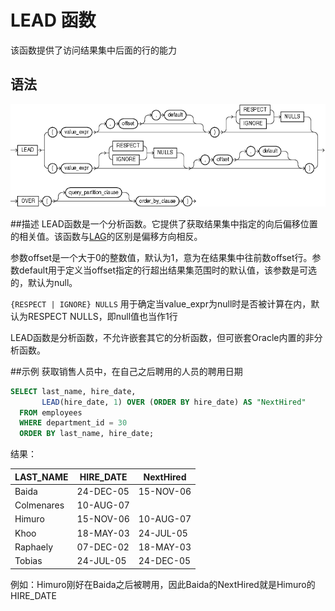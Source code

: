 # LEAD 函数
该函数提供了访问结果集中后面的行的能力

## 语法
![LEAD函数语法](../../../public/imgs/lead.gif)

##描述
LEAD函数是一个分析函数。它提供了获取结果集中指定的向后偏移位置的相关值。该函数与[LAG](./LAG.md)的区别是偏移方向相反。

参数offset是一个大于0的整数值，默认为1，意为在结果集中往前数offset行。参数default用于定义当offset指定的行超出结果集范围时的默认值，该参数是可选的，默认为null。

`{RESPECT | IGNORE} NULLS` 用于确定当value_expr为null时是否被计算在内，默认为RESPECT NULLS，即null值也当作1行

LEAD函数是分析函数，不允许嵌套其它的分析函数，但可嵌套Oracle内置的非分析函数。

##示例
获取销售人员中，在自己之后聘用的人员的聘用日期
```sql
SELECT last_name, hire_date, 
       LEAD(hire_date, 1) OVER (ORDER BY hire_date) AS "NextHired" 
  FROM employees
  WHERE department_id = 30
  ORDER BY last_name, hire_date;
```
结果：

LAST_NAME  | HIRE_DATE | NextHired
-----------| --------- | ---------
Baida      | 24-DEC-05 | 15-NOV-06
Colmenares | 10-AUG-07 |
Himuro     | 15-NOV-06 | 10-AUG-07
Khoo       | 18-MAY-03 | 24-JUL-05
Raphaely   | 07-DEC-02 | 18-MAY-03
Tobias     | 24-JUL-05 | 24-DEC-05

例如：Himuro刚好在Baida之后被聘用，因此Baida的NextHired就是Himuro的HIRE_DATE